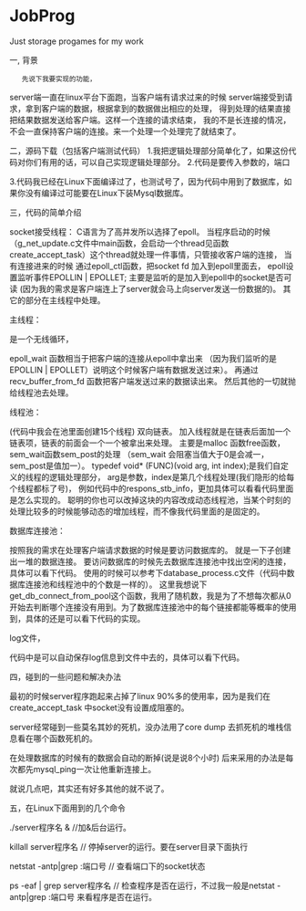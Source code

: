 # JobProg
Just storage progames for my work

一, 背景

       先说下我要实现的功能，
server端一直在linux平台下面跑，当客户端有请求过来的时候
server端接受到请求，拿到客户端的数据，根据拿到的数据做出相应的处理，
得到处理的结果直接把结果数据发送给客户端。这样一个连接的请求结束，
我的不是长连接的情况，不会一直保持客户端的连接。来一个处理一个处理完了就结束了。

二，源码下载（包括客户端测试代码）
1.我把逻辑处理部分简单化了，如果这份代码对你们有用的话，可以自己实现逻辑处理部分。
2.代码是要传入参数的，端口

3.代码我已经在Linux下面编译过了，也测试号了，因为代码中用到了数据库，如果你没有编译过可能要在Linux下装Mysql数据库。


三，代码的简单介绍

socket接受线程：
C语言为了高并发所以选择了epoll。
当程序启动的时候（g_net_update.c文件中main函数，会启动一个thread见函数create_accept_task）这个thread就处理一件事情，只管接收客户端的连接，
当有连接进来的时候 通过epoll_ctl函数，把socket fd 加入到epoll里面去，
epoll设置监听事件EPOLLIN | EPOLLET; 
主要是监听的是加入到epoll中的socket是否可读
(因为我的需求是客户端连上了server就会马上向server发送一份数据的)。
其它的部分在主线程中处理。


主线程：

是一个无线循环，

epoll_wait 函数相当于把客户端的连接从epoll中拿出来
（因为我们监听的是EPOLLIN | EPOLLET）说明这个时候客户端有数据发送过来）。
再通过recv_buffer_from_fd 函数把客户端发送过来的数据读出来。
然后其他的一切就抛给线程池去处理。


线程池：

(代码中我会在池里面创建15个线程) 双向链表。
加入线程就是在链表后面加一个链表项，链表的前面会一个一个被拿出来处理。
主要是malloc 函数free函数，sem_wait函数sem_post的处理
（sem_wait 会阻塞当值大于0是会减一，sem_post是值加一）。
typedef void* (FUNC)(void arg, int index);是我们自定义的线程的逻辑处理部分，
arg是参数，index是第几个线程处理(我们隐形的给每个线程都标了号)，
例如代码中的respons_stb_info，更加具体可以看看代码里面是怎么实现的。
聪明的你也可以改掉这块的内容改成动态线程池，当某个时刻的处理比较多的时候能够动态的增加线程，而不像我代码里面的是固定的。


数据库连接池：

按照我的需求在处理客户端请求数据的时候是要访问数据库的。
就是一下子创建出一堆的数据连接。
要访问数据库的时候先去数据库连接池中找出空闲的连接，具体可以看下代码。
使用的时候可以参考下database_process.c文件（代码中数据库连接池和线程池中的个数是一样的）。
这里我想说下get_db_connect_from_pool这个函数，我用了随机数，我是为了不想每次都从0开始去判断哪个连接没有用到。为了数据库连接池中的每个链接都能等概率的使用到，具体的还是可以看下代码的实现。

log文件，

代码中是可以自动保存log信息到文件中去的，具体可以看下代码。

四，碰到的一些问题和解决办法

最初的时候server程序跑起来占掉了linux 90%多的使用率，因为是我们在create_accept_task 中socket没有设置成阻塞的。

server经常碰到一些莫名其妙的死机，没办法用了core dump 去抓死机的堆栈信息看在哪个函数死机的。

在处理数据库的时候有的数据会自动的断掉(说是说8个小时) 后来采用的办法是每次都先mysql_ping一次让他重新连接上。

就说几点吧，其实还有好多其他的就不说了。


五，在Linux下面用到的几个命令

./server程序名 & //加&后台运行。

killall server程序名 // 停掉server的运行。要在server目录下面执行

netstat -antp|grep :端口号 // 查看端口下的socket状态

ps -eaf | grep server程序名 // 检查程序是否在运行，不过我一般是netstat -antp|grep :端口号 来看程序是否在运行。

